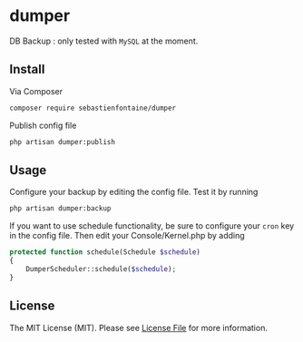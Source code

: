 # dumper
DB Backup : only tested with `MySQL` at the moment.

## Install

Via Composer

```bash
composer require sebastienfontaine/dumper
```

Publish config file

```bash
php artisan dumper:publish
```

## Usage

Configure your backup by editing the config file. Test it by running

```bash
php artisan dumper:backup
```

If you want to use schedule functionality, be sure to configure your `cron` key in the config file. Then edit your Console/Kernel.php by adding 

```php
protected function schedule(Schedule $schedule)
{
    DumperScheduler::schedule($schedule);
}
```

## License

The MIT License (MIT). Please see [License File](LICENSE) for more information.
